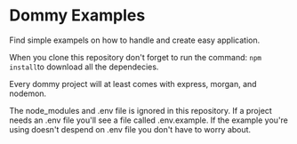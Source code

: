 # Dommy Examples

Find simple exampels on how to handle and create easy application.

When you clone this repository don't forget to run the command: `npm install`to
download all the dependecies.

Every dommy project will at least comes with express, morgan, and nodemon.

The node_modules and .env file is ignored in this repository. If a project needs
an .env file you'll see a file called .env.example. If the example you're using
doesn't despend on .env file you don't have to worry about.
